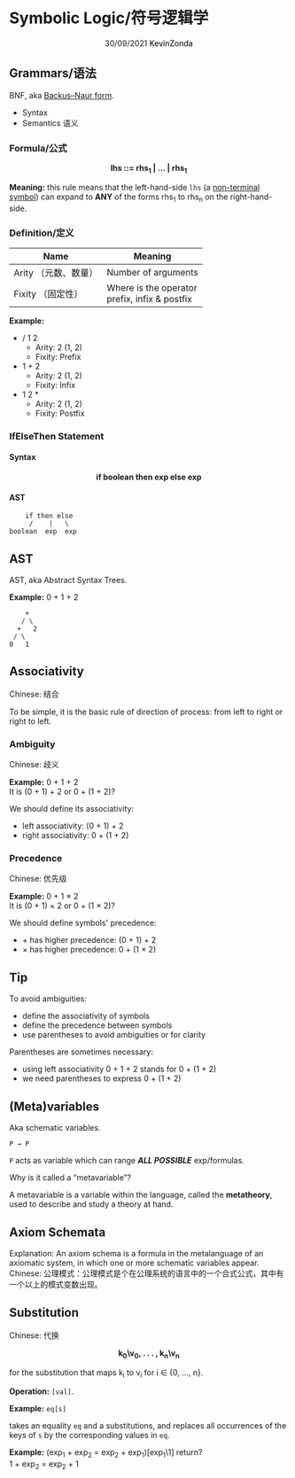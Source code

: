 # Symbolic Logic/符号逻辑学

<center>
<span>30/09/2021</span>
<a style="text-decoration:none; color: black;" href="https://github.com/KevinZonda">KevinZonda</a>
</center>

## Grammars/语法

BNF, aka [Backus–Naur form](https://en.wikipedia.org/wiki/Backus%E2%80%93Naur_form).

- Syntax
- Semantics 语义

### Formula/公式

<center>
<strong>
    lhs ::= rhs<sub>1</sub> | ... | rhs<sub>1</sub>
</strong>
</center>

**Meaning:** this rule means that the left-hand-side `lhs` (a [non-terminal symbol](https://en.wikipedia.org/wiki/Terminal_and_nonterminal_symbols)) can expand to **ANY** of the forms rhs<sub>1</sub> to rhs<sub>n</sub>
on the right-hand-side.

### Definition/定义

| Name    | Meaning |
| ------- | ------- |
| Arity （元数、数量）  | Number of arguments |
| Fixity （固定性） | Where is the operator<br>prefix, infix & postfix |

**Example:**

- / 1 2
  - Arity: 2 (1, 2)
  - Fixity: Prefix
- 1 + 2
  - Arity: 2 (1, 2)
  - Fixity: Infix
- 1 2 *
  - Arity: 2 (1, 2)
  - Fixity: Postfix

### IfElseThen Statement

#### Syntax

<center>
<strong>
    if boolean then exp else exp
</strong>
</center>

#### AST

```
    if then else
     /    |   \
boolean  exp  exp
```

## AST

AST, aka Abstract Syntax Trees.

**Example:** 0 + 1 + 2
```
    +
   / \
  +   2
 / \
0   1
```

## Associativity

Chinese: 结合

To be simple, it is the basic rule of direction of process: from left to right or right to left.

### Ambiguity

Chinese: 歧义

**Example:** 0 + 1 + 2  
It is (0 + 1) + 2 or 0 + (1 + 2)?

We should define its associativity:

- left associativity: (0 + 1) + 2
- right associativity: 0 + (1 + 2)

### Precedence

Chinese: 优先级

**Example:** 0 + 1 × 2  
It is (0 + 1) × 2 or 0 + (1 × 2)?

We should define symbols' precedence:

- \+ has higher precedence: (0 + 1) + 2
- × has higher precedence: 0 + (1 × 2)

## Tip

To avoid ambiguities:
- define the associativity of symbols
- define the precedence between symbols
- use parentheses to avoid ambiguities or for clarity

Parentheses are sometimes necessary:
- using left associativity 0 + 1 + 2 stands for 0 + (1 + 2)
- we need parentheses to express 0 + (1 + 2)

## (Meta)variables

Aka schematic variables.

```
P → P
```

`P` acts as variable which can range ***ALL POSSIBLE*** exp/formulas.

Why is it called a “metavariable”?

A metavariable is a variable
within the language, called the **metatheory**, used to describe and study a theory at hand.

## Axiom Schemata
Explanation: An axiom schema is a formula in the metalanguage of an axiomatic system, in which one or more schematic variables appear.
Chinese: 公理模式：公理模式是个在公理系统的语言中的一个合式公式，其中有一个以上的模式变数出现。

## Substitution

Chinese: 代换

<center>
<strong>
k<sub>0</sub>\v<sub>0</sub>, . . . , k<sub>n</sub>\v<sub>n</sub>
</strong>
</center>

for the substitution that maps k<sub>i</sub> to v<sub>i</sub> for i ∈ {0, ..., n}.

**Operation:** `[val]`.

**Example:** `eq[s]`

takes an equality `eq` and a substitutions, and replaces all occurrences of the keys of `s` by the corresponding values in `eq`.

**Example:** (exp<sub>1</sub> + exp<sub>2</sub> = exp<sub>2</sub> + exp<sub>1</sub>)\[exp<sub>1</sub>\1] return?  
1 + exp<sub>2</sub> = exp<sub>2</sub> + 1

